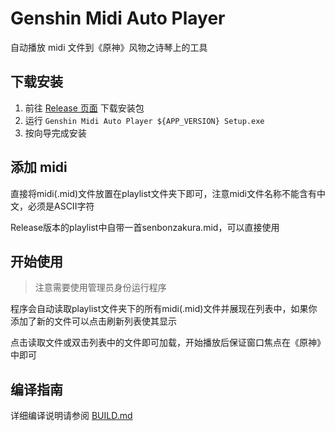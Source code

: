 # Genshin Midi Auto Player

自动播放 midi 文件到《原神》风物之诗琴上的工具

## 下载安装
1. 前往 [Release 页面](https://github.com/LBSD-30/Genshin-Midi-Auto-Player/releases) 下载安装包
2. 运行 `Genshin Midi Auto Player ${APP_VERSION} Setup.exe`
3. 按向导完成安装

## 添加 midi
直接将midi(.mid)文件放置在playlist文件夹下即可，注意midi文件名称不能含有中文，必须是ASCII字符

Release版本的playlist中自带一首senbonzakura.mid，可以直接使用

## 开始使用
> 注意需要使用管理员身份运行程序

程序会自动读取playlist文件夹下的所有midi(.mid)文件并展现在列表中，如果你添加了新的文件可以点击刷新列表使其显示

点击读取文件或双击列表中的文件即可加载，开始播放后保证窗口焦点在《原神》中即可

## 编译指南
详细编译说明请参阅 [BUILD.md](docs/BUILD.md)
